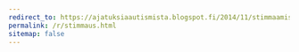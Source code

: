 ```yaml
---
redirect_to: https://ajatuksiaautismista.blogspot.fi/2014/11/stimmaamisesta.html
permalink: /r/stimmaus.html
sitemap: false
---
```

